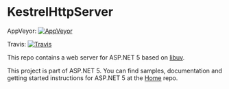 KestrelHttpServer
=================

AppVeyor: [![AppVeyor](https://ci.appveyor.com/api/projects/status/nr0s92ykm57q0bjv/branch/dev?svg=true)](https://ci.appveyor.com/project/aspnetci/KestrelHttpServer/branch/dev)

Travis:   [![Travis](https://travis-ci.org/aspnet/KestrelHttpServer.svg?branch=dev)](https://travis-ci.org/aspnet/KestrelHttpServer)

This repo contains a web server for ASP.NET 5 based on [libuv](https://github.com/libuv/libuv).

This project is part of ASP.NET 5. You can find samples, documentation and getting started instructions for ASP.NET 5 at the [Home](https://github.com/aspnet/home) repo.
